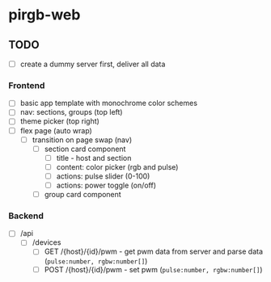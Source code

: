 # pirgb-web

## TODO

- [ ] create a dummy server first, deliver all data

### Frontend

- [ ] basic app template with monochrome color schemes
- [ ] nav: sections, groups (top left)
- [ ] theme picker (top right)
- [ ] flex page (auto wrap)
  - [ ] transition on page swap (nav)
    - [ ] section card component
      - [ ] title - host and section
      - [ ] content: color picker (rgb and pulse)
      - [ ] actions: pulse slider (0-100)
      - [ ] actions: power toggle (on/off)
    - [ ] group card component

### Backend

- [ ] /api
  - [ ] /devices
    - [ ] GET /{host}/{id}/pwm - get pwm data from server and parse data (`pulse:number, rgbw:number[]`)
    - [ ] POST /{host}/{id}/pwm - set pwm (`pulse:number, rgbw:number[]`)
